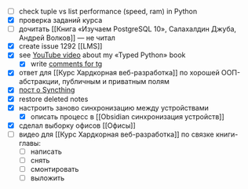 - [ ] check tuple vs list performance (speed, ram) in Python
- [x] проверка заданий курса
- [ ] дочитать [[Книга «Изучаем PostgreSQL 10», Салахалдин Джуба, Андрей Волков]] — не читал
- [x] create issue 1292 [[LMS]]
- [x] see [YouTube video](https://www.youtube.com/watch?v=RiLPr3jQCMI) about my «Typed Python» book
	- [x] write [comments for tg](https://t.me/t0digital/867)
- [x] ответ для [[Курс Хардкорная веб-разработка]] по хорошей ООП-абстракции, публичным и приватным полям
- [x] [пост о Syncthing](https://t.me/t0digital/868)
- [x] restore deleted notes
- [x] настроить заново синхронизацию между устройствами
	- [x] описать процесс в [[Obsidian синхронизация устройств]]
- [x] сделал выборку офисов [[Офисы]]
- [ ] видео для [[Курс Хардкорная веб-разработка]] по связке книги-главы:
	- [ ] написать
	- [ ] снять
	- [ ] смонтировать
	- [ ] выложить
